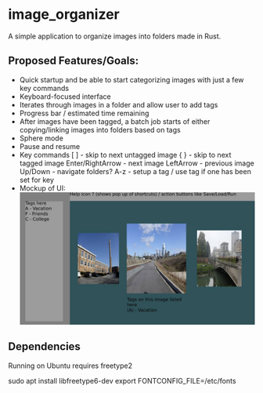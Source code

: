 # image_organizer
A simple application to organize images into folders made in Rust. 

## Proposed Features/Goals:
  - Quick startup and be able to start categorizing images with just a few key commands
  - Keyboard-focused interface
  - Iterates through images in a folder and allow user to add tags
  - Progress bar / estimated time remaining
  - After images have been tagged, a batch job starts of either copying/linking images into folders based on tags
  - Sphere mode
  - Pause and resume
  - Key commands
    [ ] - skip to next untagged image
    { } - skip to next tagged image
    Enter/RightArrow - next image 
    LeftArrow - previous image
    Up/Down - navigate folders?
    A-z - setup a tag / use tag if one has been set for key
  - Mockup of UI:
    ![Mockup](ui_mockup.jpg?raw=true "UI Mockup")

## Dependencies
Running on Ubuntu requires freetype2

  sudo apt install libfreetype6-dev
  export FONTCONFIG_FILE=/etc/fonts
